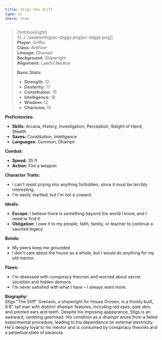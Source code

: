 ```yaml
---
title: Stigs the Stiff
type: pc
share: true
---
```




> [!infobox|right]  
> ![[../../assets/img/pc-stiggs.png|pc-stiggs.png]]  
> **Player:** Griffin  
> **Class:** Artificer  
> **Lineage:** Dhampir  
> **Background:** Shipwright  
> **Alignment:** Lawful Neutral 
>
> **Basic Stats:**
> - **Strength:** 12
> - **Dexterity:** 17
> - **Constitution:** 15
> - **Intelligence:** 18
> - **Wisdom:** 12
> - **Charisma:** 10

**Proficiencies:**
- **Skills:** Arcana, History, Investigation, Perception, Sleight of Hand, Stealth
- **Saves:** Constitution, Intelligence
- **Languages:** Common, Dhampir

**Combat:**
- **Speed:** 35 ft
- **Action:** Fire a weapon

**Character Traits:** 
- I can't resist prying into anything forbidden, since it must be terribly interesting.
- I'm easily startled, but I'm not a coward.

**Ideals:** 
- **Escape**: I believe there is something beyond the world I know, and I need to find it.
- **Obligation**: I owe it to my people, faith, family, or teacher to continue a vaunted legacy.

**Bonds:** 
- My peers keep me grounded.
- I don't care about the house as a whole, but I would do anything for my old mentor.

**Flaws:** 
- I'm obsessed with conspiracy theories and worried about secret societies and hidden demons.
- I'm never satisfied with what I have – I always want more.

**Biography:**  
Stigs "The Stiff" Svenson, a shipwright for House Orosen, is a thickly built, 6'6" tall man with distinct dhampir features, including red eyes, pale skin, and pointed ears and teeth. Despite his imposing appearance, Stigs is an awkward, rambling gearhead. His condition as a dhampir arose from a failed experimental procedure, leading to his dependence on external electricity. He's deeply loyal to his mentor and is consumed by conspiracy theories and a perpetual state of paranoia.
